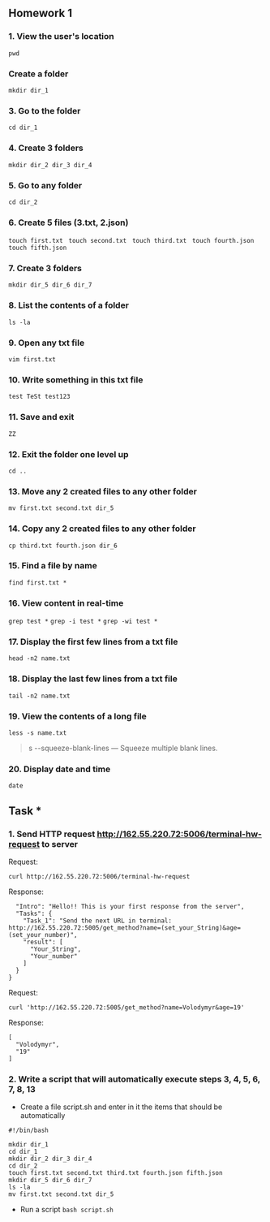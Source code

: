 ## Homework 1

### 1. View the user's location
`pwd`

### Create a folder
`mkdir dir_1`

### 3. Go to the folder
`cd dir_1`

### 4. Create 3 folders	
`mkdir dir_2 dir_3 dir_4`

### 5. Go to any folder
`cd dir_2`

### 6. Create 5 files (3.txt, 2.json)
`touch first.txt `
`touch second.txt `
`touch third.txt `
`touch fourth.json`
`touch fifth.json`

### 7. Create 3 folders 
`mkdir dir_5 dir_6 dir_7`

### 8. List the contents of a folder
`ls -la`

### 9. Open any txt file
`vim first.txt`

### 10. Write something in this txt file 
`test
TeSt
test123`

### 11. Save and exit 
`ZZ`

### 12. Exit the folder one level up
`cd ..`

### 13. Move any 2 created files to any other folder
`mv first.txt second.txt dir_5`

### 14. Copy any 2 created files to any other folder
`cp third.txt fourth.json dir_6`

### 15. Find a file by name
`find first.txt *`

### 16. View content in real-time
`grep test *`
`grep -i test *`
`grep -wi test *`

### 17. Display the first few lines from a txt file
`head -n2 name.txt`

### 18. Display the last few lines from a txt file
`tail -n2 name.txt`

### 19. View the contents of a long file
`less -s name.txt`
> s  --squeeze-blank-lines — Squeeze multiple blank lines.

### 20. Display date and time
`date`

## Task *
### 1. Send HTTP request http://162.55.220.72:5006/terminal-hw-request to server

Request:

`curl http://162.55.220.72:5006/terminal-hw-request`

Response:
```
  "Intro": "Hello!! This is your first response from the server",
  "Tasks": {
    "Task_1": "Send the next URL in terminal: http://162.55.220.72:5005/get_method?name=(set_your_String)&age=(set_your_number)",
    "result": [
      "Your_String",
      "Your_number"
    ]
  }
}
```

Request:

`curl 'http://162.55.220.72:5005/get_method?name=Volodymyr&age=19'`

Response:
```
[
  "Volodymyr",
  "19"
]
```
### 2. Write a script that will automatically execute steps 3, 4, 5, 6, 7, 8, 13

- Create a file script.sh and enter in it the items that should be automatically
```
#!/bin/bash

mkdir dir_1
cd dir_1
mkdir dir_2 dir_3 dir_4
cd dir_2
touch first.txt second.txt third.txt fourth.json fifth.json
mkdir dir_5 dir_6 dir_7
ls -la
mv first.txt second.txt dir_5
```
- Run a script
`bash script.sh`
